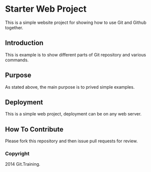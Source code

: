 # Starter Web Project

This is a simple website project for showing how to use Git and Github together.

## Introduction

This is example is to show different parts of Git repository and various commands.

## Purpose

As stated above, the main purpose is to prived simple examples.

## Deployment

This is a simple web project, deployment can be on any web server.

## How To Contribute

Please fork this repository and then issue pull requests for review.

### Copyright

2014 Git.Training.